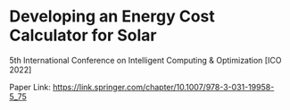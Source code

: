 # Developing an Energy Cost Calculator for Solar

5th International Conference on Intelligent Computing & Optimization [ICO 2022]

Paper Link: https://link.springer.com/chapter/10.1007/978-3-031-19958-5_75
